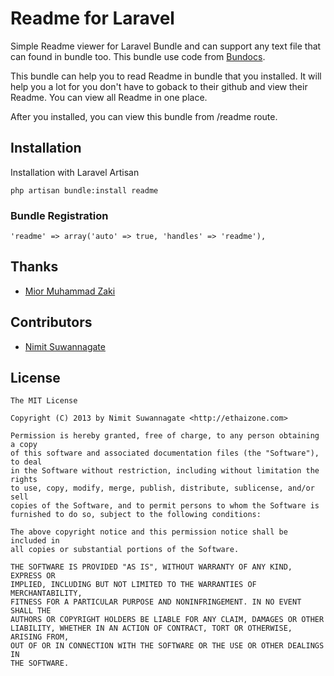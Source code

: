 Readme for Laravel
==============

Simple Readme viewer for Laravel Bundle and can support any text file that can found in bundle too. This bundle use code from [Bundocs](https://github.com/codenitive/laravel-bundocs).

This bundle can help you to read Readme in bundle that you installed. It will help you a lot for you don't  have to goback to their github and view their Readme. You can view all Readme in one place. 

After you installed, you can view this bundle from /readme route.

## Installation

Installation with Laravel Artisan

	php artisan bundle:install readme

### Bundle Registration

	'readme' => array('auto' => true, 'handles' => 'readme'),

## Thanks

* [Mior Muhammad Zaki](http://git.io/crynobone)

## Contributors

* [Nimit Suwannagate](http://ethaizone.com)

## License

	The MIT License

	Copyright (C) 2013 by Nimit Suwannagate <http://ethaizone.com>  

	Permission is hereby granted, free of charge, to any person obtaining a copy
	of this software and associated documentation files (the "Software"), to deal
	in the Software without restriction, including without limitation the rights
	to use, copy, modify, merge, publish, distribute, sublicense, and/or sell
	copies of the Software, and to permit persons to whom the Software is
	furnished to do so, subject to the following conditions:

	The above copyright notice and this permission notice shall be included in
	all copies or substantial portions of the Software.

	THE SOFTWARE IS PROVIDED "AS IS", WITHOUT WARRANTY OF ANY KIND, EXPRESS OR
	IMPLIED, INCLUDING BUT NOT LIMITED TO THE WARRANTIES OF MERCHANTABILITY,
	FITNESS FOR A PARTICULAR PURPOSE AND NONINFRINGEMENT. IN NO EVENT SHALL THE
	AUTHORS OR COPYRIGHT HOLDERS BE LIABLE FOR ANY CLAIM, DAMAGES OR OTHER
	LIABILITY, WHETHER IN AN ACTION OF CONTRACT, TORT OR OTHERWISE, ARISING FROM,
	OUT OF OR IN CONNECTION WITH THE SOFTWARE OR THE USE OR OTHER DEALINGS IN
	THE SOFTWARE.
